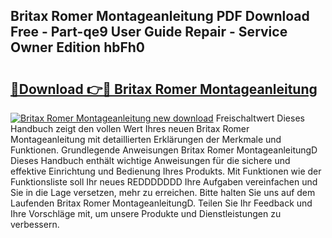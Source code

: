 ## Britax Romer Montageanleitung PDF Download Free - Part-qe9 User Guide Repair - Service Owner Edition hbFh0

# <h2><a href="http://df8kso.blite.top/?on=Britax+Romer+Montageanleitung">🔗Download 👉🔴 Britax Romer Montageanleitung</a></h2>

[![Britax Romer Montageanleitung new download](https://i.imgur.com/lujVjoI.png)](http://df8kso.blite.top/?on=Britax+Romer+Montageanleitung)
Freischaltwert Dieses Handbuch zeigt den vollen Wert Ihres neuen Britax Romer Montageanleitung mit detaillierten Erklärungen der Merkmale und Funktionen. Grundlegende Anweisungen Britax Romer MontageanleitungD Dieses Handbuch enthält wichtige Anweisungen für die sichere und effektive Einrichtung und Bedienung Ihres Produkts. Mit Funktionen wie der Funktionsliste soll Ihr neues REDDDDDDD Ihre Aufgaben vereinfachen und Sie in die Lage versetzen, mehr zu erreichen. Bitte halten Sie uns auf dem Laufenden Britax Romer MontageanleitungD. Teilen Sie Ihr Feedback und Ihre Vorschläge mit, um unsere Produkte und Dienstleistungen zu verbessern.

